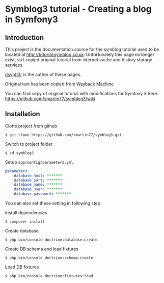# Symblog3 tutorial - Creating a blog in Symfony3

## Introduction

This project is the documentation source for the symblog tutorial used to be located at
http://tutorial.symblog.co.uk. Unfortunately this page no longer exist, so I copied
original tutorial from internet cache and history storage services.

[dsyph3r](https://github.com/dsyph3r) is the author of these pages.


Original text has been copied from [Wayback Machine](https://web.archive.org/web/20161120022620/http://tutorial.symblog.co.uk:80/)

You can find copy of original tutorial with modifications for Symfony 3 here: https://github.com/smartin77/symblog3/wiki

## Installation
Clone project from github
```
$ git clone https://github.com/smartin77/symblog3.git
```

Switch to project folder
```
$ cd symblog3
```

Setup `app/config/parameters.yml`
```yml
parameters:
    database_host: *******
    database_port: *******
    database_name: *******
    database_user: *******
    database_password: *******
```

You can also set these setting in following step

Install dependencies
```
$ composer install
```

Create database
```
$ php bin/console doctrine:database:create
```

Create DB schema and load fixtures
```
$ php bin/console doctrine:schema:create 
```

Load DB fixtures
```
$ php bin/console doctrine:fixtures:load
```